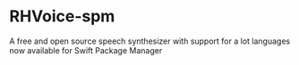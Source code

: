 # RHVoice-spm
A free and open source speech synthesizer with support for a lot languages now available for Swift Package Manager
